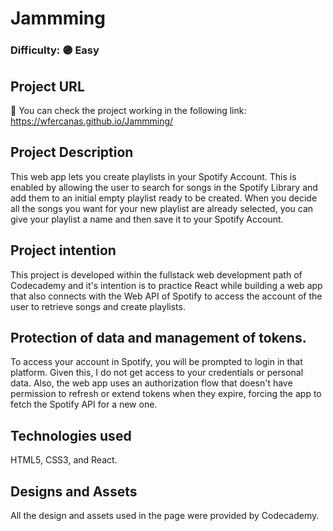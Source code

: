 # Jammming
### Difficulty: 🟣 Easy

## Project URL
🚀 You can check the project working in the following link: https://wfercanas.github.io/Jammming/

## Project Description
This web app lets you create playlists in your Spotify Account. This is enabled by allowing the user to search for songs in the Spotify Library and add them to an initial empty playlist ready to be created. When you decide all the songs you want for your new playlist are already selected, you can give your playlist a name and then save it to your Spotify Account.

## Project intention
This project is developed within the fullstack web development path of Codecademy and it's intention is to practice React while building a web app that also connects with the Web API of Spotify to access the account of the user to retrieve songs and create playlists.

## Protection of data and management of tokens.
To access your account in Spotify, you will be prompted to login in that platform. Given this, I do not get access to your credentials or personal data. Also, the web app uses an authorization flow that doesn't have permission to refresh or extend tokens when they expire, forcing the app to fetch the Spotify API for a new one.

## Technologies used
HTML5, CSS3, and React.

## Designs and Assets
All the design and assets used in the page were provided by Codecademy.